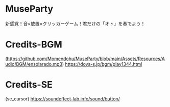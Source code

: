 # MuseParty
新感覚！音×放置×クリッカーゲーム！君だけの「オト」を奏でよう！

# Credits-BGM
(https://github.com/Momendohu/MuseParty/blob/main/Assets/Resources/Audio/BGM/ensolarado.mp3) https://dova-s.jp/bgm/play1344.html

# Credits-SE
(se_cursor) https://soundeffect-lab.info/sound/button/
